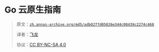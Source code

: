 # Go 云原生指南

> 原文：[`zh.annas-archive.org/md5/adb0277d05026e344c08439c2274c468`](https://zh.annas-archive.org/md5/adb0277d05026e344c08439c2274c468)
> 
> 译者：[飞龙](https://github.com/wizardforcel)
> 
> 协议：[CC BY-NC-SA 4.0](http://creativecommons.org/licenses/by-nc-sa/4.0/)